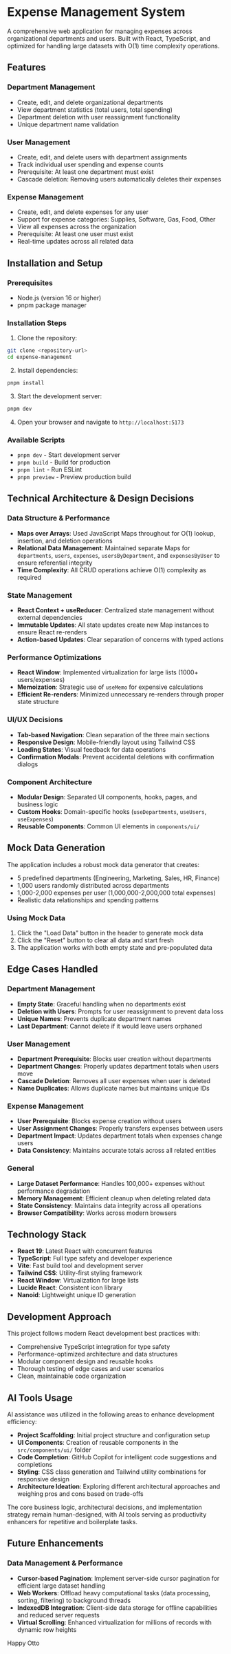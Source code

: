 # Expense Management System

A comprehensive web application for managing expenses across organizational departments and users. Built with React, TypeScript, and optimized for handling large datasets with O(1) time complexity operations.

## Features

### Department Management
- Create, edit, and delete organizational departments
- View department statistics (total users, total spending)
- Department deletion with user reassignment functionality
- Unique department name validation

### User Management  
- Create, edit, and delete users with department assignments
- Track individual user spending and expense counts
- Prerequisite: At least one department must exist
- Cascade deletion: Removing users automatically deletes their expenses

### Expense Management
- Create, edit, and delete expenses for any user
- Support for expense categories: Supplies, Software, Gas, Food, Other
- View all expenses across the organization
- Prerequisite: At least one user must exist
- Real-time updates across all related data

## Installation and Setup

### Prerequisites
- Node.js (version 16 or higher)
- pnpm package manager

### Installation Steps

1. Clone the repository:
```bash
git clone <repository-url>
cd expense-management
```

2. Install dependencies:
```bash
pnpm install
```

3. Start the development server:
```bash
pnpm dev
```

4. Open your browser and navigate to `http://localhost:5173`

### Available Scripts
- `pnpm dev` - Start development server
- `pnpm build` - Build for production
- `pnpm lint` - Run ESLint
- `pnpm preview` - Preview production build

## Technical Architecture & Design Decisions

### Data Structure & Performance
- **Maps over Arrays**: Used JavaScript Maps throughout for O(1) lookup, insertion, and deletion operations
- **Relational Data Management**: Maintained separate Maps for `departments`, `users`, `expenses`, `usersByDepartment`, and `expensesByUser` to ensure referential integrity
- **Time Complexity**: All CRUD operations achieve O(1) complexity as required

### State Management
- **React Context + useReducer**: Centralized state management without external dependencies
- **Immutable Updates**: All state updates create new Map instances to ensure React re-renders
- **Action-based Updates**: Clear separation of concerns with typed actions

### Performance Optimizations
- **React Window**: Implemented virtualization for large lists (1000+ users/expenses)
- **Memoization**: Strategic use of `useMemo` for expensive calculations
- **Efficient Re-renders**: Minimized unnecessary re-renders through proper state structure

### UI/UX Decisions
- **Tab-based Navigation**: Clean separation of the three main sections
- **Responsive Design**: Mobile-friendly layout using Tailwind CSS
- **Loading States**: Visual feedback for data operations
- **Confirmation Modals**: Prevent accidental deletions with confirmation dialogs

### Component Architecture
- **Modular Design**: Separated UI components, hooks, pages, and business logic
- **Custom Hooks**: Domain-specific hooks (`useDepartments`, `useUsers`, `useExpenses`)
- **Reusable Components**: Common UI elements in `components/ui/`

## Mock Data Generation

The application includes a robust mock data generator that creates:
- 5 predefined departments (Engineering, Marketing, Sales, HR, Finance)
- 1,000 users randomly distributed across departments
- 1,000-2,000 expenses per user (1,000,000-2,000,000 total expenses)
- Realistic data relationships and spending patterns

### Using Mock Data
1. Click the "Load Data" button in the header to generate mock data
2. Click the "Reset" button to clear all data and start fresh
3. The application works with both empty state and pre-populated data

## Edge Cases Handled

### Department Management
- **Empty State**: Graceful handling when no departments exist
- **Deletion with Users**: Prompts for user reassignment to prevent data loss
- **Unique Names**: Prevents duplicate department names
- **Last Department**: Cannot delete if it would leave users orphaned

### User Management
- **Department Prerequisite**: Blocks user creation without departments
- **Department Changes**: Properly updates department totals when users move
- **Cascade Deletion**: Removes all user expenses when user is deleted
- **Name Duplicates**: Allows duplicate names but maintains unique IDs

### Expense Management
- **User Prerequisite**: Blocks expense creation without users
- **User Assignment Changes**: Properly transfers expenses between users
- **Department Impact**: Updates department totals when expenses change users
- **Data Consistency**: Maintains accurate totals across all related entities

### General
- **Large Dataset Performance**: Handles 100,000+ expenses without performance degradation
- **Memory Management**: Efficient cleanup when deleting related data
- **State Consistency**: Maintains data integrity across all operations
- **Browser Compatibility**: Works across modern browsers

## Technology Stack

- **React 19**: Latest React with concurrent features
- **TypeScript**: Full type safety and developer experience
- **Vite**: Fast build tool and development server
- **Tailwind CSS**: Utility-first styling framework
- **React Window**: Virtualization for large lists
- **Lucide React**: Consistent icon library
- **Nanoid**: Lightweight unique ID generation

## Development Approach

This project follows modern React development best practices with:
- Comprehensive TypeScript integration for type safety
- Performance-optimized architecture and data structures
- Modular component design and reusable hooks
- Thorough testing of edge cases and user scenarios
- Clean, maintainable code organization

## AI Tools Usage

AI assistance was utilized in the following areas to enhance development efficiency:

- **Project Scaffolding**: Initial project structure and configuration setup
- **UI Components**: Creation of reusable components in the `src/components/ui/` folder
- **Code Completion**: GitHub Copilot for intelligent code suggestions and completions
- **Styling**: CSS class generation and Tailwind utility combinations for responsive design
- **Architecture Ideation**: Exploring different architectural approaches and weighing pros and cons based on trade-offs

The core business logic, architectural decisions, and implementation strategy remain human-designed, with AI tools serving as productivity enhancers for repetitive and boilerplate tasks.

## Future Enhancements

### Data Management & Performance
- **Cursor-based Pagination**: Implement server-side cursor pagination for efficient large dataset handling
- **Web Workers**: Offload heavy computational tasks (data processing, sorting, filtering) to background threads
- **IndexedDB Integration**: Client-side data storage for offline capabilities and reduced server requests
- **Virtual Scrolling**: Enhanced virtualization for millions of records with dynamic row heights


Happy Otto
